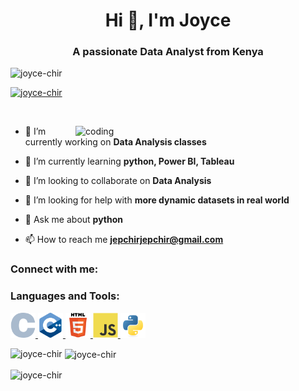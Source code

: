<h1 align="center">Hi 👋, I'm Joyce</h1>
<h3 align="center">A passionate Data Analyst from Kenya</h3>

<p align="left"> <img src="https://komarev.com/ghpvc/?username=joyce-chir&label=Profile%20views&color=0e75b6&style=flat" alt="joyce-chir" /> </p>

<p align="left"> <a href="https://github.com/ryo-ma/github-profile-trophy"><img src="https://github-profile-trophy.vercel.app/?username=joyce-chir" alt="joyce-chir" /></a> </p>

<p align="left"> <a href="https://twitter.com/" target="blank"><img src="https://img.shields.io/twitter/follow/?logo=twitter&style=for-the-badge" alt="" /></a> </p>
<img align="right" src=![2863057a-9abb-4418-8bc9-a59f621eac12]([https://github.com/user-attachments/assets/31400ba4-256c-4223-96bd-7e1b4d77d43e](https://github.com/Joyce-Chir/Joyce-Chir/blob/main/2863057a-9abb-4418-8bc9-a59f621eac12.jpg?raw=true))
 alt="coding" width="400">


- 🔭 I’m currently working on **Data Analysis classes**

- 🌱 I’m currently learning **python, Power BI, Tableau**

- 👯 I’m looking to collaborate on **Data Analysis**

- 🤝 I’m looking for help with **more dynamic datasets in real world**

- 💬 Ask me about **python**

- 📫 How to reach me **jepchirjepchir@gmail.com**

<h3 align="left">Connect with me:</h3>
<p align="left">
</p>

<h3 align="left">Languages and Tools:</h3>
<p align="left"> <a href="https://www.cprogramming.com/" target="_blank" rel="noreferrer"> <img src="https://raw.githubusercontent.com/devicons/devicon/master/icons/c/c-original.svg" alt="c" width="40" height="40"/> </a> <a href="https://www.w3schools.com/cpp/" target="_blank" rel="noreferrer"> <img src="https://raw.githubusercontent.com/devicons/devicon/master/icons/cplusplus/cplusplus-original.svg" alt="cplusplus" width="40" height="40"/> </a> <a href="https://www.w3.org/html/" target="_blank" rel="noreferrer"> <img src="https://raw.githubusercontent.com/devicons/devicon/master/icons/html5/html5-original-wordmark.svg" alt="html5" width="40" height="40"/> </a> <a href="https://developer.mozilla.org/en-US/docs/Web/JavaScript" target="_blank" rel="noreferrer"> <img src="https://raw.githubusercontent.com/devicons/devicon/master/icons/javascript/javascript-original.svg" alt="javascript" width="40" height="40"/> </a> <a href="https://www.python.org" target="_blank" rel="noreferrer"> <img src="https://raw.githubusercontent.com/devicons/devicon/master/icons/python/python-original.svg" alt="python" width="40" height="40"/> </a> </p>

<p><img align="left" src="https://github-readme-stats.vercel.app/api/top-langs?username=joyce-chir&show_icons=true&locale=en&layout=compact" alt="joyce-chir" /></p>

<p>&nbsp;<img align="center" src="https://github-readme-stats.vercel.app/api?username=joyce-chir&show_icons=true&locale=en" alt="joyce-chir" /></p>

<p><img align="center" src="https://github-readme-streak-stats.herokuapp.com/?user=joyce-chir&" alt="joyce-chir" /></p>
